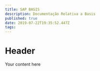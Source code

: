 ```yaml
---
title: SAP BASIS
description: Documentação Relativa a Basis
published: true
date: 2019-07-22T19:35:52.447Z
tags: 
---
```


# Header

Your content here